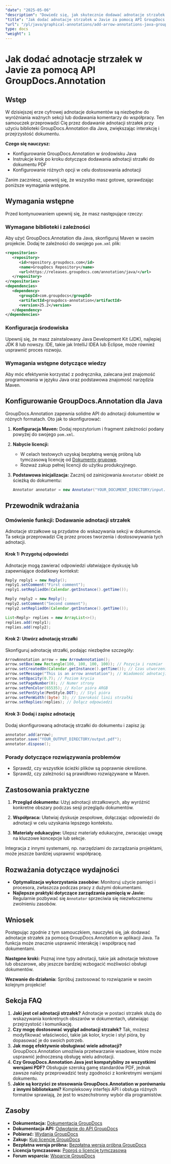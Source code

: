 ```yaml
---
"date": "2025-05-06"
"description": "Dowiedz się, jak skutecznie dodawać adnotacje strzałek do plików PDF za pomocą biblioteki GroupDocs.Annotation dla języka Java. Zwiększ przejrzystość dokumentu i współpracę."
"title": "Jak dodać adnotacje strzałek w Javie za pomocą API GroupDocs.Annotation"
"url": "/pl/java/graphical-annotations/add-arrow-annotations-java-groupdocs/"
type: docs
"weight": 1
---
```


# Jak dodać adnotacje strzałek w Javie za pomocą API GroupDocs.Annotation

## Wstęp

W dzisiejszej erze cyfrowej adnotacje dokumentów są niezbędne do wyróżniania ważnych sekcji lub dodawania komentarzy do współpracy. Ten samouczek przeprowadzi Cię przez dodawanie adnotacji strzałek przy użyciu biblioteki GroupDocs.Annotation dla Java, zwiększając interakcję i przejrzystość dokumentu.

**Czego się nauczysz:**
- Konfigurowanie GroupDocs.Annotation w środowisku Java
- Instrukcje krok po kroku dotyczące dodawania adnotacji strzałki do dokumentu PDF
- Konfigurowanie różnych opcji w celu dostosowania adnotacji

Zanim zaczniesz, upewnij się, że wszystko masz gotowe, sprawdzając poniższe wymagania wstępne.

## Wymagania wstępne

Przed kontynuowaniem upewnij się, że masz następujące rzeczy:

### Wymagane biblioteki i zależności
Aby użyć GroupDocs.Annotation dla Java, skonfiguruj Maven w swoim projekcie. Dodaj te zależności do swojego `pom.xml` plik:

```xml
<repositories>
   <repository>
      <id>repository.groupdocs.com</id>
      <name>GroupDocs Repository</name>
      <url>https://releases.groupdocs.com/annotation/java/</url>
   </repository>
</repositories>
<dependencies>
   <dependency>
      <groupId>com.groupdocs</groupId>
      <artifactId>groupdocs-annotation</artifactId>
      <version>25.2</version>
   </dependency>
</dependencies>
```

### Konfiguracja środowiska
Upewnij się, że masz zainstalowany Java Development Kit (JDK), najlepiej JDK 8 lub nowszy. IDE, takie jak IntelliJ IDEA lub Eclipse, może również usprawnić proces rozwoju.

### Wymagania wstępne dotyczące wiedzy
Aby móc efektywnie korzystać z podręcznika, zalecana jest znajomość programowania w języku Java oraz podstawowa znajomość narzędzia Maven.

## Konfigurowanie GroupDocs.Annotation dla Java

GroupDocs.Annotation zapewnia solidne API do adnotacji dokumentów w różnych formatach. Oto jak to skonfigurować:

1. **Konfiguracja Maven:**
   Dodaj repozytorium i fragment zależności podany powyżej do swojego `pom.xml`.

2. **Nabycie licencji:**
   - W celach testowych uzyskaj bezpłatną wersję próbną lub tymczasową licencję od [Dokumenty grupowe](https://purchase.groupdocs.com/temporary-license/).
   - Rozważ zakup pełnej licencji do użytku produkcyjnego.

3. **Podstawowa inicjalizacja:**
   Zacznij od zainicjowania `Annotator` obiekt ze ścieżką do dokumentu:

   ```java
   Annotator annotator = new Annotator("YOUR_DOCUMENT_DIRECTORY/input.pdf");
   ```

## Przewodnik wdrażania

### Omówienie funkcji: Dodawanie adnotacji strzałek
Adnotacje strzałkowe są przydatne do wskazywania sekcji w dokumencie. Ta sekcja przeprowadzi Cię przez proces tworzenia i dostosowywania tych adnotacji.

#### Krok 1: Przygotuj odpowiedzi 
Adnotacje mogą zawierać odpowiedzi ułatwiające dyskusję lub zapewniające dodatkowy kontekst:

```java
Reply reply1 = new Reply();
reply1.setComment("First comment");
reply1.setRepliedOn(Calendar.getInstance().getTime());

Reply reply2 = new Reply();
reply2.setComment("Second comment");
reply2.setRepliedOn(Calendar.getInstance().getTime());

List<Reply> replies = new ArrayList<>();
replies.add(reply1);
replies.add(reply2);
```

#### Krok 2: Utwórz adnotację strzałki 
Skonfiguruj adnotację strzałki, podając niezbędne szczegóły:

```java
ArrowAnnotation arrow = new ArrowAnnotation();
arrow.setBox(new Rectangle(100, 100, 100, 100)); // Pozycja i rozmiar
arrow.setCreatedOn(Calendar.getInstance().getTime()); // Czas utworzenia
arrow.setMessage("This is an arrow annotation"); // Wiadomość adnotacji
arrow.setOpacity(0.7); // Poziom krycia
arrow.setPageNumber(0); // Numer strony
arrow.setPenColor(65535); // Kolor pióra ARGB
arrow.setPenStyle(PenStyle.DOT); // Styl pióra
arrow.setPenWidth((byte) 3); // Szerokość linii strzałki
arrow.setReplies(replies); // Dołącz odpowiedzi
```

#### Krok 3: Dodaj i zapisz adnotację 
Dodaj skonfigurowaną adnotację strzałki do dokumentu i zapisz ją:

```java
annotator.add(arrow);
annotator.save("YOUR_OUTPUT_DIRECTORY/output.pdf");
annotator.dispose();
```

### Porady dotyczące rozwiązywania problemów
- Sprawdź, czy wszystkie ścieżki plików są poprawnie określone.
- Sprawdź, czy zależności są prawidłowo rozwiązywane w Maven.

## Zastosowania praktyczne

1. **Przegląd dokumentu:**
   Użyj adnotacji strzałkowych, aby wyróżnić konkretne obszary podczas sesji przeglądu dokumentów.
   
2. **Współpraca:**
   Ułatwiaj dyskusje zespołowe, dołączając odpowiedzi do adnotacji w celu uzyskania lepszego kontekstu.
3. **Materiały edukacyjne:**
   Ulepsz materiały edukacyjne, zwracając uwagę na kluczowe koncepcje lub sekcje.

Integracja z innymi systemami, np. narzędziami do zarządzania projektami, może jeszcze bardziej usprawnić współpracę.

## Rozważania dotyczące wydajności
- **Optymalizacja wykorzystania zasobów:** Monitoruj użycie pamięci i procesora, zwłaszcza podczas pracy z dużymi dokumentami.
- **Najlepsze praktyki dotyczące zarządzania pamięcią w Javie:** Regularnie pozbywać się `Annotator` sprzeciwia się niezwłocznemu zwolnieniu zasobów.

## Wniosek
Postępując zgodnie z tym samouczkiem, nauczyłeś się, jak dodawać adnotacje strzałek za pomocą GroupDocs.Annotation w aplikacji Java. Ta funkcja może znacznie usprawnić interakcję i współpracę nad dokumentami.

**Następne kroki:**
Poznaj inne typy adnotacji, takie jak adnotacje tekstowe lub obszarowe, aby jeszcze bardziej wzbogacić możliwości obsługi dokumentów.

**Wezwanie do działania:** Spróbuj zastosować to rozwiązanie w swoim kolejnym projekcie!

## Sekcja FAQ

1. **Jaki jest cel adnotacji strzałek?**
   Adnotacje w postaci strzałek służą do wskazywania konkretnych obszarów w dokumentach, ułatwiając przejrzystość i komunikację.
2. **Czy mogę dostosować wygląd adnotacji strzałek?**
   Tak, możesz modyfikować właściwości, takie jak kolor, krycie i styl pióra, by dopasować je do swoich potrzeb.
3. **Jak mogę efektywnie obsługiwać wiele adnotacji?**
   GroupDocs.Annotation umożliwia przetwarzanie wsadowe, które może usprawnić jednoczesną obsługę wielu adnotacji.
4. **Czy GroupDocs.Annotation Java jest kompatybilny ze wszystkimi wersjami PDF?**
   Obsługuje szeroką gamę standardów PDF, jednak zawsze należy przeprowadzić testy zgodności z konkretnymi wersjami dokumentu.
5. **Jakie są korzyści ze stosowania GroupDocs.Annotation w porównaniu z innymi bibliotekami?**
   Kompleksowy interfejs API i obsługa różnych formatów sprawiają, że jest to wszechstronny wybór dla programistów.

## Zasoby
- **Dokumentacja:** [Dokumentacja GroupDocs](https://docs.groupdocs.com/annotation/java/)
- **Dokumentacja API:** [Odwołanie do API GroupDocs](https://reference.groupdocs.com/annotation/java/)
- **Pobierać:** [Wydania GroupDocs](https://releases.groupdocs.com/annotation/java/)
- **Zakup:** [Kup licencję GroupDocs](https://purchase.groupdocs.com/buy)
- **Bezpłatna wersja próbna:** [Bezpłatna wersja próbna GroupDocs](https://releases.groupdocs.com/annotation/java/)
- **Licencja tymczasowa:** [Poproś o licencję tymczasową](https://purchase.groupdocs.com/temporary-license/)
- **Forum wsparcia:** [Wsparcie GroupDocs](https://forum.groupdocs.com/c/annotation/)